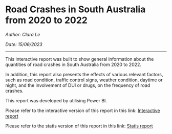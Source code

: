 # Road Crashes in South Australia from 2020 to 2022

_Author: Clara Le_

_Date: 15/06/2023_
___

This interactive report was built to show general information about the quantities of road crashes in South Australia from 2020 to 2022.

In addition, this report also presents the effects of various relevant factors, such as road condition, traffic control signs, weather condition, daytime or night, and the involvement of DUI or drugs, on the frequency of road crashes.

This report was developed by utilising Power BI.

Please refer to the interactive version of this report in this link: [Interactive report](https://github.com/Tien-le98/Road_crashes/blob/main/Road_crashes_SA.pbix)

Please refer to the statis version of this report in this link: [Statis report](https://github.com/Tien-le98/Road_crashes/blob/main/Road_crashes_SA.pdf)

